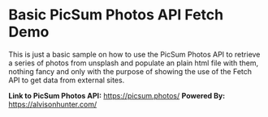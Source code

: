 # Basic PicSum Photos API Fetch Demo
This is just a basic sample on how to use the PicSum Photos API to retrieve a series of photos from unsplash and populate an plain html file with them, nothing fancy and
only with the purpose of showing the use of the Fetch API to get data from external sites.

**Link to PicSum Photos API:** https://picsum.photos/
**Powered By:** https://alvisonhunter.com/
